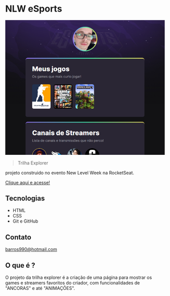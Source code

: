 # NLW eSports

![preview](./.github/preview.png)

> Trilha Explorer

projeto construido no evento New Level Week na RocketSeat.

[Clique aqui e acesse!](https://gabrielf3l1p3.github.io/projeto-nlw)


## Tecnologias
- HTML
- CSS
- Git e GitHub
## Contato
barros990@hotmail.com

## O que é ?
O projeto da trilha explorer é a criação de uma página para mostrar os games e streamers favoritos do criador, com funcionalidades de "ANCORAS" e até "ANIMAÇÕES".